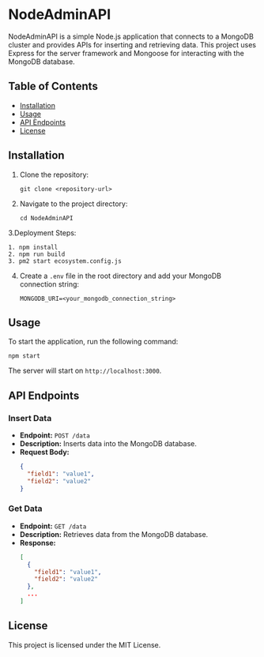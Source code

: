 # NodeAdminAPI

NodeAdminAPI is a simple Node.js application that connects to a MongoDB cluster and provides APIs for inserting and retrieving data. This project uses Express for the server framework and Mongoose for interacting with the MongoDB database.

## Table of Contents

- [Installation](#installation)
- [Usage](#usage)
- [API Endpoints](#api-endpoints)
- [License](#license)

## Installation

1. Clone the repository:
   ```
   git clone <repository-url>
   ```

2. Navigate to the project directory:
   ```
   cd NodeAdminAPI
   ```

3.Deployment Steps:
   ```
   1. npm install
   2. npm run build
   3. pm2 start ecosystem.config.js
   ```
   

4. Create a `.env` file in the root directory and add your MongoDB connection string:
   ```
   MONGODB_URI=<your_mongodb_connection_string>
   ```

## Usage

To start the application, run the following command:
```
npm start
```

The server will start on `http://localhost:3000`.

## API Endpoints

### Insert Data

- **Endpoint:** `POST /data`
- **Description:** Inserts data into the MongoDB database.
- **Request Body:**
  ```json
  {
    "field1": "value1",
    "field2": "value2"
  }
  ```

### Get Data

- **Endpoint:** `GET /data`
- **Description:** Retrieves data from the MongoDB database.
- **Response:**
  ```json
  [
    {
      "field1": "value1",
      "field2": "value2"
    },
    ...
  ]
  ```

## License

This project is licensed under the MIT License.
